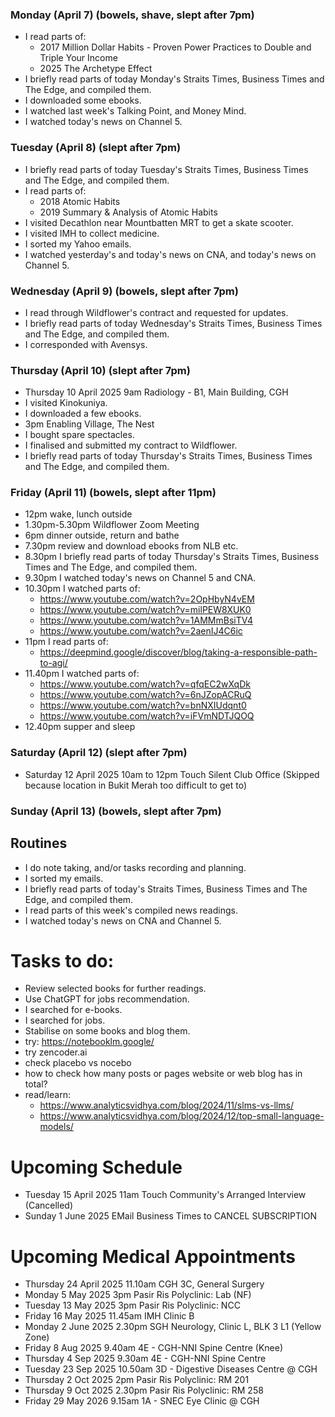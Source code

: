 ### Monday (April 7) (bowels, shave, slept after 7pm)
- I read parts of:
    - 2017 Million Dollar Habits - Proven Power Practices to Double and Triple Your Income
    - 2025 The Archetype Effect
- I briefly read parts of today Monday's Straits Times, Business Times and The Edge, and compiled them.
- I downloaded some ebooks.
- I watched last week's Talking Point, and Money Mind.
- I watched today's news on Channel 5.

### Tuesday (April 8) (slept after 7pm)
- I briefly read parts of today Tuesday's Straits Times, Business Times and The Edge, and compiled them.
- I read parts of:
    - 2018 Atomic Habits
    - 2019 Summary & Analysis of Atomic Habits
- I visited Decathlon near Mountbatten MRT to get a skate scooter.
- I visited IMH to collect medicine.
- I sorted my Yahoo emails.
- I watched yesterday's and today's news on CNA, and today's news on Channel 5.

### Wednesday (April 9) (bowels, slept after 7pm)
- I read through Wildflower's contract and requested for updates.
- I briefly read parts of today Wednesday's Straits Times, Business Times and The Edge, and compiled them.
- I corresponded with Avensys.

### Thursday (April 10) (slept after 7pm)
- Thursday 10 April 2025 9am Radiology - B1, Main Building, CGH
- I visited Kinokuniya.
- I downloaded a few ebooks.
- 3pm Enabling Village, The Nest
- I bought spare spectacles.
- I finalised and submitted my contract to Wildflower.
- I briefly read parts of today Thursday's Straits Times, Business Times and The Edge, and compiled them.

### Friday (April 11) (bowels, slept after 11pm)
- 12pm wake, lunch outside
- 1.30pm-5.30pm Wildflower Zoom Meeting
- 6pm dinner outside, return and bathe
- 7.30pm review and download ebooks from NLB etc.
- 8.30pm I briefly read parts of today Thursday's Straits Times, Business Times and The Edge, and compiled them.
- 9.30pm I watched today's news on Channel 5 and CNA.
- 10.30pm I watched parts of:
    - https://www.youtube.com/watch?v=2OpHbyN4vEM
    - https://www.youtube.com/watch?v=milPEW8XUK0
    - https://www.youtube.com/watch?v=1AMMmBsiTV4
    - https://www.youtube.com/watch?v=2aenIJ4C6ic
- 11pm I read parts of:
    - https://deepmind.google/discover/blog/taking-a-responsible-path-to-agi/
- 11.40pm I watched parts of:
    - https://www.youtube.com/watch?v=qfqEC2wXqDk
    - https://www.youtube.com/watch?v=6nJZopACRuQ
    - https://www.youtube.com/watch?v=bnNXIUdqnt0
    - https://www.youtube.com/watch?v=iFVmNDTJQOQ
- 12.40pm supper and sleep

### Saturday (April 12) (slept after 7pm)
- Saturday 12 April 2025 10am to 12pm Touch Silent Club Office (Skipped because location in Bukit Merah too difficult to get to)

### Sunday (April 13) (bowels, slept after 7pm)





## Routines
- I do note taking, and/or tasks recording and planning.
- I sorted my emails.
- I briefly read parts of today's Straits Times, Business Times and The Edge, and compiled them.
- I read parts of this week's compiled news readings.
- I watched today's news on CNA and Channel 5.

# Tasks to do:
- Review selected books for further readings.
- Use ChatGPT for jobs recommendation.
- I searched for e-books.
- I searched for jobs.
- Stabilise on some books and blog them.
- try: https://notebooklm.google/
- try zencoder.ai
- check placebo vs nocebo
- how to check how many posts or pages website or web blog has in total?
- read/learn:
    - https://www.analyticsvidhya.com/blog/2024/11/slms-vs-llms/
    - https://www.analyticsvidhya.com/blog/2024/12/top-small-language-models/

# Upcoming Schedule
- Tuesday 15 April 2025 11am Touch Community's Arranged Interview (Cancelled)
- Sunday 1 June 2025 EMail Business Times to CANCEL SUBSCRIPTION

# Upcoming Medical Appointments
- Thursday 24 April 2025 11.10am CGH 3C, General Surgery
- Monday 5 May 2025 3pm Pasir Ris Polyclinic: Lab (NF)
- Tuesday 13 May 2025 3pm Pasir Ris Polyclinic: NCC
- Friday 16 May 2025 11.45am IMH Clinic B
- Monday 2 June 2025 2.30pm SGH Neurology, Clinic L, BLK 3 L1 (Yellow Zone)
- Friday 8 Aug 2025 9.40am 4E - CGH-NNI Spine Centre (Knee)
- Thursday 4 Sep 2025 9.30am 4E - CGH-NNI Spine Centre
- Tuesday 23 Sep 2025 10.50am 3D - Digestive Diseases Centre @ CGH
- Thursday 2 Oct 2025 2pm Pasir Ris Polyclinic: RM 201
- Thursday 9 Oct 2025 2.30pm Pasir Ris Polyclinic: RM 258
- Friday 29 May 2026 9.15am 1A - SNEC Eye Clinic @ CGH
